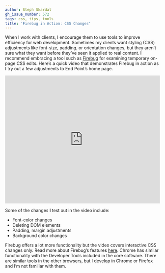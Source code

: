 ```yaml
---
author: Steph Skardal
gh_issue_number: 572
tags: css, tips, tools
title: 'Firebug in Action: CSS Changes'
---
```




When I work with clients, I encourage them to use tools to improve efficiency for web development. Sometimes my clients want styling (CSS) adjustments like font-size, padding, or orientation changes, but they aren’t sure what they want before they’ve seen it applied to real content. I recommend embracing a tool such as [Firebug](https://getfirebug.com/) for examining temporary on-page CSS edits. Here’s a quick video that demonstrates Firebug in action as I try out a few adjustments to End Point’s home page.

<iframe allowfullscreen="" frameborder="0" height="416" mozallowfullscreen="" src="https://player.vimeo.com/video/38756187?title=0&byline=0&portrait=0" webkitallowfullscreen="" style="width: 100%"></iframe>

Some of the changes I test out in the video include:

- Font-color changes
- Deleting DOM elements
- Padding, margin adjustments
- Background color changes

Firebug offers a lot more functionality but the video covers interactive CSS changes only. Read more about Firebug’s features [here](https://getfirebug.com/). Chrome has similar functionality with the Developer Tools included in the core software. There are similar tools in the other browsers, but I develop in Chrome or Firefox and I’m not familiar with them.


